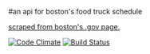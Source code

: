 #an api for boston's food truck schedule

[scraped from boston's .gov page.](http://www.cityofboston.gov/foodtrucks/schedule-app-min.asp)

[![Code Climate](https://codeclimate.com/github/pachun/boston-food-truck-api/badges/gpa.svg)](https://codeclimate.com/github/pachun/boston-food-truck-api)
[![Build Status](https://travis-ci.org/pachun/boston-food-truck-api.svg?branch=master)](https://travis-ci.org/pachun/boston-food-truck-api)
